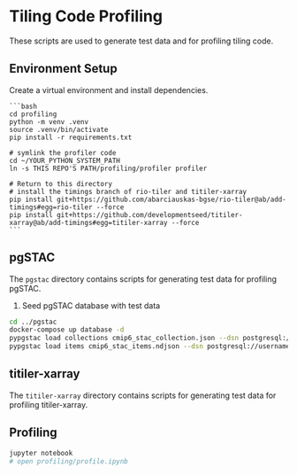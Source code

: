 # Tiling Code Profiling

These scripts are used to generate test data and for profiling tiling code.

## Environment Setup

Create a virtual environment and install dependencies.

    ```bash
    cd profiling
    python -m venv .venv
    source .venv/bin/activate
    pip install -r requirements.txt
    
    # symlink the profiler code
    cd ~/YOUR_PYTHON_SYSTEM_PATH
    ln -s THIS REPO'S PATH/profiling/profiler profiler

    # Return to this directory
    # install the timings branch of rio-tiler and titiler-xarray
    pip install git+https://github.com/abarciauskas-bgse/rio-tiler@ab/add-timings#egg=rio-tiler --force
    pip install git+https://github.com/developmentseed/titiler-xarray@ab/add-timings#egg=titiler-xarray --force
    ```

## pgSTAC

The `pgstac` directory contains scripts for generating test data for profiling pgSTAC.

1. Seed pgSTAC database with test data

```bash
cd ../pgstac
docker-compose up database -d
pypgstac load collections cmip6_stac_collection.json --dsn postgresql://username:password@localhost:5439/postgis --method upsert
pypgstac load items cmip6_stac_items.ndjson --dsn postgresql://username:password@localhost:5439/postgis --method upsert
```

## titiler-xarray

The `titiler-xarray` directory contains scripts for generating test data for profiling titiler-xarray.

## Profiling

```bash
jupyter notebook 
# open profiling/profile.ipynb
```
